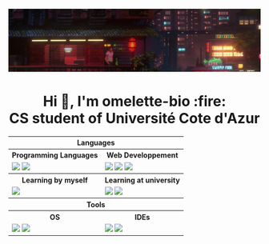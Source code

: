 ![Cover Image](./zob.jpg)

<h1 align="center">Hi 👋, I'm omelette-bio :fire:<br/>CS student of Université Cote d'Azur</h1>

<table align="center">
  <!-- <tr>
    <th colspan="3">Connect with me: </th>
  </tr> -->
  
  <!-- <tr>
    <td align="center">
      <a href="https://discordapp.com/users/381898390662807565" target="blank"><img src="https://img.shields.io/badge/discord-%235865F2?style=for-the-badge&logo=discord&logoColor=white"></a>
    </td>
  </tr> -->
  
  <tr>
    <th colspan="2">Languages</th>
  </tr>
  
  <tr>
    <th>Programming Languages</th>
    <th>Web Developpement</th>
  </tr>
  
  <tr>
    <td>
      <img src="https://img.shields.io/badge/python-3776AB?style=for-the-badge&logo=python&logoColor=white"/>
      <img src="https://img.shields.io/badge/C-A8B9CC?style=for-the-badge&logo=c&logoColor=white"/>
    </td>
    <td>
      <img src="https://img.shields.io/badge/html5-%23E34F26?style=for-the-badge&logo=html5&logoColor=white">
      <img src="https://img.shields.io/badge/css3-%231572B6?style=for-the-badge&logo=css3&logoColor=white">
      <img src="https://img.shields.io/badge/JavaScript-F7DF1E?style=for-the-badge&logo=javascript&logoColor=white">
    </td>
  </tr>

  <tr>
    <th colspan="1">Learning by myself</th>
    <th colspan="1">Learning at university</th>
  </tr>

  <tr>
    <td colspan="1">
      <img src="https://img.shields.io/badge/rust-000000?style=for-the-badge&logo=rust&logoColor=white">
    </td>
    <td>
      <img src="https://img.shields.io/badge/openjdk-%23437291?style=for-the-badge&logo=openjdk&logoColor=white">
      <img src="https://img.shields.io/badge/ocaml-%23EC6813?style=for-the-badge&logo=ocaml&logoColor=white">
    </td>
  </tr>

  <tr>
    <th colspan="2">Tools</th>
  </tr>
  
  <tr>
    <th>OS</th>
    <th>IDEs</th>
  </tr>

  <tr>
    <td>
      <img src="https://img.shields.io/badge/ubuntu-%23E95420?style=for-the-badge&logo=ubuntu&logoColor=white">
      <img src="https://img.shields.io/badge/windows-%230078D4?style=for-the-badge&logo=windows&logoColor=white">
    </td>
    <td>
      <img src="https://img.shields.io/badge/NeoVim-%2357A143.svg?&style=for-the-badge&logo=neovim&logoColor=white" />
      <img src="https://img.shields.io/badge/VSCode-%23007ACC?style=for-the-badge&logo=visualstudiocode&logoColor=white">
    </td>
  </tr>
  
  
</table>
